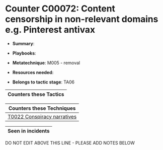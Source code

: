 # Counter C00072: Content censorship in non-relevant domains e.g. Pinterest antivax

* **Summary**: 

* **Playbooks**: 

* **Metatechnique**: M005 - removal

* **Resources needed:** 

* **Belongs to tactic stage**: TA06


| Counters these Tactics |
| ---------------------- |



| Counters these Techniques |
| ------------------------- |
| [T0022 Conspiracy narratives](../techniques/T0022.md) |



| Seen in incidents |
| ----------------- |


DO NOT EDIT ABOVE THIS LINE - PLEASE ADD NOTES BELOW